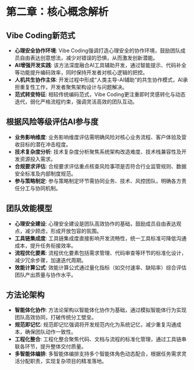 # 第二章：核心概念解析

## Vibe Coding新范式

- **心理安全协作环境**: Vibe Coding强调打造心理安全的协作环境，鼓励团队成员自由表达创意想法，减少对错误的恐惧，从而激发创新潜能。
- **AI增强开发实践**: 该方法深度融合AI工具辅助开发，通过智能提示、代码补全等功能提升编码效率，同时保持开发者对核心逻辑的把控。
- **人机共生协作主体**: 开发过程中形成“人类主导-AI辅助”的共生协作模式，AI承担重复性工作，开发者聚焦架构设计与问题解决。
- **范式转变特征**: 相较传统编码范式，Vibe Coding更注重即时灵感转化与动态迭代，弱化严格流程约束，强调灵活高效的团队互动。

## 根据风险等级评估AI参与度

- **业务影响维度**: 业务影响维度评估需明确风险对核心业务流程、客户体验及营收目标的潜在冲击程度。
- **技术复杂度分析**: 技术复杂度分析聚焦系统架构改造难度、技术栈兼容性及开发资源投入需求。
- **合规要求评估**: 合规要求评估重点核查风险事项是否符合行业监管规则、数据安全标准及内部制度规范。
- **参与策略制定**: 参与策略制定环节需协同业务、技术、风控团队，明确各方责任分工与协同机制。

## 团队效能模型

- **心理安全建设**: 心理安全建设是团队高效协作的基础，鼓励成员自由表达观点，减少顾虑，形成开放包容的氛围。
- **工具链集成度**: 工具链集成度直接影响开发流畅性，统一工具标准可降低沟通成本，提升任务衔接效率。
- **流程优化要素**: 流程优化要素包括需求管理、代码审查等环节的标准化设计，减少冗余步骤，加速迭代周期。
- **效能计算公式**: 效能计算公式通过量化指标（如交付速率、缺陷率）综合评估团队产出质量与协作水平。

## 方法论架构

- **智能体化协作**: 方法论架构以智能体化协作为基础，通过模拟智能体行为实现团队高效协同，打破传统分工壁垒。
- **规范即记忆**: 规范即记忆强调将开发规范内化为系统记忆，减少重复沟通成本，确保团队动作一致性。
- **工程化整合**: 工程化整合聚焦代码、文档与流程的标准化管理，通过工具链串联各环节，提升整体交付质量。
- **多智能体编排**: 多智能体编排支持多个智能体角色动态配合，根据任务需求灵活分配职责，实现复杂项目的精准落地。